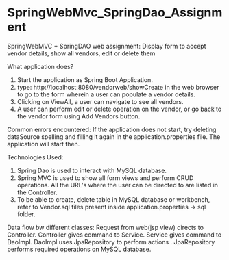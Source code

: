 # SpringWebMvc_SpringDao_Assignment
SpringWebMVC + SpringDAO web assignment: Display form to accept vendor details, show all vendors, edit or delete them

What application does?
1. Start the application as Spring Boot Application.
2. type: http://localhost:8080/vendorweb/showCreate in the web browser to go to the form wherein a user can populate a vendor details.
3. Clicking on ViewAll, a user can navigate to see all vendors.
4. A user can perform edit or delete operation on the vendor, or go back to the vendor form using Add Vendors button.

Common errors encountered:
If the application does not start, try deleting dataSource spelling and filling it again in the application.properties file. The application will start then.

Technologies Used:
1. Spring Dao is used to interact with MySQL database.
2. Spring MVC is used to show all form views and perform CRUD operations. All the URL's where the user can be directed to are listed in the Controller.
3. To be able to create, delete table in MySQL database or workbench, refer to Vendor.sql files present inside application.properties -> sql folder.

Data flow bw different classes: 
Request from web(jsp view) directs to Controller. Controller gives command to Service. Service gives command to DaoImpl. DaoImpl uses JpaRepository to perform actions . JpaRepository performs required operations on MySQL database. 
